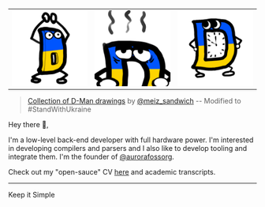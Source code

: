 <table>
  <tr>
    <td><img src="dman1-ukr.jpg" alt="1" width ="300px"/></td>
    <td><img src="dman2-ukr.jpg" alt="1" width ="300px"/></td>
    <td><img src="dman3-ukr.jpg" alt="1" width ="300px"/></td>
  </tr>
</table>

> [Collection of D-Man drawings](https://github.com/dlang-community/d-mans) by [@meiz_sandwich](https://twitter.com/meiz_sandwich) -- Modified to #StandWithUkraine

Hey there :wave:,

I'm a low-level back-end developer with full hardware power. I'm interested in developing compilers
and parsers and I also like to develop tooling and integrate them. I'm the founder of
[@aurorafossorg](https://gitlab.com/aurorafossorg/).

Check out my "open-sauce" CV [here](https://keybase.pub/ljmf00/documents/) and academic transcripts.

---
Keep it Simple
